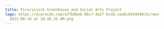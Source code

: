```yaml
---
title: Pirursiivik Greenhouse and Social Arts Project
logo: https://ucarecdn.com/a77b8beb-0bc7-4a2f-bc43-cea8c0244440/Screen Shot
  2021-08-18 at 10.46.35 AM.png
---
```

